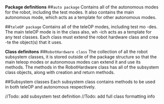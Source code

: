 **Package definitions**
##<code>auto package</code>
Contains all of the autonomous modes for the robot,
including the test modes. It also contains the main
autonomous mode, which acts as a template for other
autonomous modes.

##<code>teleOP package</code>
Contains all of the teleOP modes, including test mo
-des. The main teleOP mode is in the class also, wh
-ich acts as a template for any test classes. Each
class must extend the robot hardware class and crea
-te the object(s) that it uses.

**Class definitons**
##<code>RobotHardware class</code>
The collection of all the robot subsystem classes,
it is stored outside of the package structure so
that the main teleop modes or autonomous modes can
extend it and use its methods. The methods in the
RobotHardware class has all of the subsystem class
objects, along with creation and return methods.

##Subsystem classes
Each subsystem class contains methods to be used in
both teleOP and autonomous respectively.

//Todo: add subsystem test definition
//Todo: add full class formatting info


